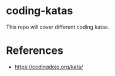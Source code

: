# coding-katas

This repo will cover different coding katas.

# References

- https://codingdojo.org/kata/